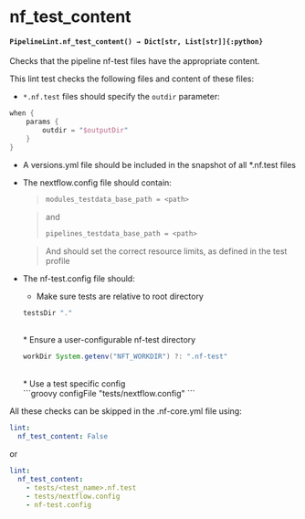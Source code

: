 # nf_test_content

#### `PipelineLint.nf_test_content() → Dict[str, List[str]]{:python}`

Checks that the pipeline nf-test files have the appropriate content.

This lint test checks the following files and content of these files:

- `*.nf.test` files should specify the `outdir` parameter:

```groovy
when {
    params {
        outdir = "$outputDir"
    }
}
```

- A versions.yml file should be included in the snapshot of all \*.nf.test files
- The nextflow.config file should contain:

  > ```groovy
  > modules_testdata_base_path = <path>
  > ```

  > and
  >
  > ```groovy
  > pipelines_testdata_base_path = <path>
  > ```

  > And should set the correct resource limits, as defined in the test profile

- The nf-test.config file should:
  - Make sure tests are relative to root directory <br/>

  ```groovy
  testsDir "."
  ```

    <br/>
    * Ensure a user-configurable nf-test directory

  ```groovy
  workDir System.getenv("NFT_WORKDIR") ?: ".nf-test"
  ```

    <br/>
    * Use a test specific config
    <br/>
    ```groovy
    configFile "tests/nextflow.config"
    ```

All these checks can be skipped in the .nf-core.yml file using:

```yaml
lint:
  nf_test_content: False
```

or

```yaml
lint:
  nf_test_content:
    - tests/<test_name>.nf.test
    - tests/nextflow.config
    - nf-test.config
```
